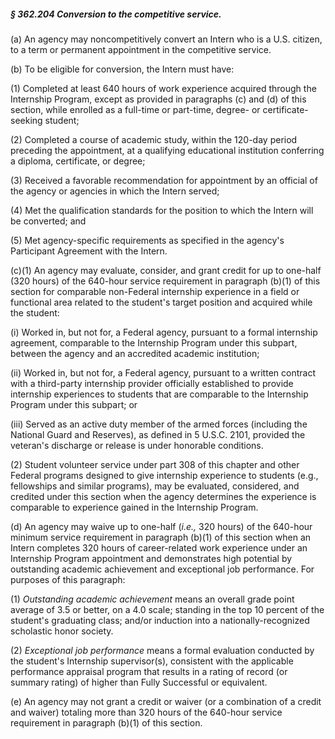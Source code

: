 ##### § 362.204 Conversion to the competitive service. #####

(a) An agency may noncompetitively convert an Intern who is a U.S. citizen, to a term or permanent appointment in the competitive service.

(b) To be eligible for conversion, the Intern must have:

(1) Completed at least 640 hours of work experience acquired through the Internship Program, except as provided in paragraphs (c) and (d) of this section, while enrolled as a full-time or part-time, degree- or certificate-seeking student;

(2) Completed a course of academic study, within the 120-day period preceding the appointment, at a qualifying educational institution conferring a diploma, certificate, or degree;

(3) Received a favorable recommendation for appointment by an official of the agency or agencies in which the Intern served;

(4) Met the qualification standards for the position to which the Intern will be converted; and

(5) Met agency-specific requirements as specified in the agency's Participant Agreement with the Intern.

(c)(1) An agency may evaluate, consider, and grant credit for up to one-half (320 hours) of the 640-hour service requirement in paragraph (b)(1) of this section for comparable non-Federal internship experience in a field or functional area related to the student's target position and acquired while the student:

(i) Worked in, but not for, a Federal agency, pursuant to a formal internship agreement, comparable to the Internship Program under this subpart, between the agency and an accredited academic institution;

(ii) Worked in, but not for, a Federal agency, pursuant to a written contract with a third-party internship provider officially established to provide internship experiences to students that are comparable to the Internship Program under this subpart; or

(iii) Served as an active duty member of the armed forces (including the National Guard and Reserves), as defined in 5 U.S.C. 2101, provided the veteran's discharge or release is under honorable conditions.

(2) Student volunteer service under part 308 of this chapter and other Federal programs designed to give internship experience to students (e.g., fellowships and similar programs), may be evaluated, considered, and credited under this section when the agency determines the experience is comparable to experience gained in the Internship Program.

(d) An agency may waive up to one-half (*i.e.,* 320 hours) of the 640-hour minimum service requirement in paragraph (b)(1) of this section when an Intern completes 320 hours of career-related work experience under an Internship Program appointment and demonstrates high potential by outstanding academic achievement and exceptional job performance. For purposes of this paragraph:

(1) *Outstanding academic achievement* means an overall grade point average of 3.5 or better, on a 4.0 scale; standing in the top 10 percent of the student's graduating class; and/or induction into a nationally-recognized scholastic honor society.

(2) *Exceptional job performance* means a formal evaluation conducted by the student's Internship supervisor(s), consistent with the applicable performance appraisal program that results in a rating of record (or summary rating) of higher than Fully Successful or equivalent.

(e) An agency may not grant a credit or waiver (or a combination of a credit and waiver) totaling more than 320 hours of the 640-hour service requirement in paragraph (b)(1) of this section.